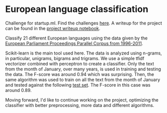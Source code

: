 # European language classification
Challenge for startup.ml. Find the challenges <a href = "http://startup.ml/challenge">here</a>. A writeup for the project can be found in the <a href = "https://github.com/nieoh/European-language-classification/blob/master/ProjectWriteup.ipynb">project writeup notebook</a>.

Classify 21 different European languages using the data given by the <a href = "http://www.statmt.org/europarl/">European Parliament Proceedings Parallel Corpus from 1996-2011</a>. 

Scikit-learn is the main tool used here. The data is analyzed using n-grams, in particular, unigrams, bigrams and trigrams. We use a simple tfidf vectorizer combined with perceptron to create a classifier. Only the text from the month of January, over many years, is used in training and testing the data. The F-score was around 0.94 which was surprising. Then, the same algorithm was used to train on all the text from the month of January and tested against the following <a href = "https://storage.googleapis.com/google-code-archive-downloads/v2/code.google.com/language-detection/europarl-test.zip">test set</a>. The F-score in this case was around 0.89.

Moving forward, I'd like to continue working on the project, optimizing the classifier with better preprocessing, more data and different algorithms. 
